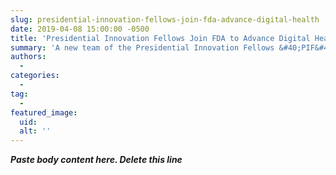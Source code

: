 ```yaml
---
slug: presidential-innovation-fellows-join-fda-advance-digital-health
date: 2019-04-08 15:00:00 -0500
title: 'Presidential Innovation Fellows Join FDA to Advance Digital Health'
summary: 'A new team of the Presidential Innovation Fellows &#40;PIF&#41; have begun their work at the Food and Drug Administration &#40;FDA&#41; applying data science approaches to device, drug, and software development, and the associated regulatory decisions&#46;'
authors: 
  - 
categories: 
  - 
tag: 
  - 
featured_image: 
  uid: 
  alt: ''
---
```


***Paste body content here. Delete this line***
